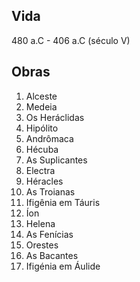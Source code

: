 ## Vida
480 a.C - 406 a.C (século V)


## Obras
1. Alceste
2. Medeia
3. Os Heráclidas
4. Hipólito
5. Andrômaca
6. Hécuba
7. As Suplicantes
8. Electra
9. Héracles
10. As Troianas
11. Ifigênia em Táuris
12. Íon 
13. Helena
14. As Fenícias 
15. Orestes
16. As Bacantes
17. Ifigénia em Áulide
